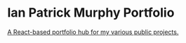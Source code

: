 # Ian Patrick Murphy Portfolio

[A React-based portfolio hub for my various public projects.](https://ianpatrickmurphy-portfolio.stackblitz.io/)

